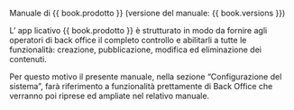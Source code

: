 Manuale di {{ book.prodotto }} (versione del manuale: {{ book.versions }})


L’ app licativo {{ book.prodotto }} è strutturato in modo da fornire agli operatori di back office il completo controllo e abilitarli a tutte le funzionalità: creazione, pubblicazione, modifica ed eliminazione dei contenuti.

[comment]: <> (This is a comment, it will not be included)

 
Per questo motivo il presente manuale, nella sezione “Configurazione del sistema”, 
farà riferimento a funzionalità prettamente di Back Office che verranno poi riprese ed ampliate nel relativo manuale.

<!---



INDICE
---------------------------------------------------------

 R.A.Ri. SUAP MANUALE DI UTILIZZO E CONFIGURAZIONE DELL’APPLICATIVO DI BACK OFFICE


> 



. Premesse e definizioni

. Utilizzo dell’applicativo di Back Office4

1. Funzionalità di base4

1.1. Login4

%}
1.2. Menu e toolbar5

1.3. Pulsantiera5

1.4. Tabelle6

1.5. Campi di input referenziati7

1.6. Campi di input di tipo data7

1.7. Upload di un file8

1. Inserimento di una pratica11

2.1. Inserimento di una istanza11

2.2. Dati obbligatori12

2.2.1. Inserimento e modifica di una anagrafica13

2.3.

2.4. Dati disponibili dopo il primo salvataggio16

2.4.1. Endoprocedimenti17

2.4.2. Schede19

2.4.3. Soggetti colegati20

2.4.4. Documenti21

2.4.5. Gestione oneri22

2.4.6. Autoriz.\/conc.23

2.4.7. Stampe24

2.4.8. Istanze collegate24

2.4.9. Altre funzioni24

1. Ricerca di una pratica24

2. Gestione di una pratica26

3. Gestione attività26

1. Tabelle di base26
-->